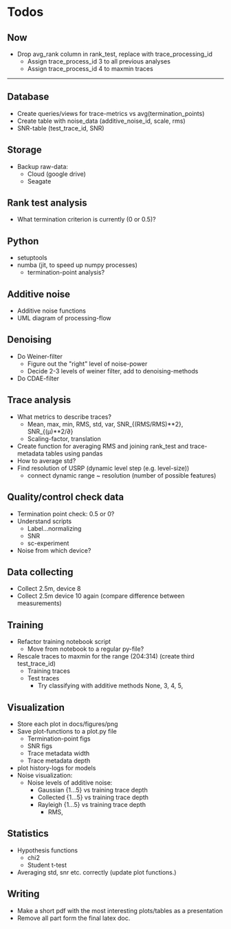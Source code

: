 # Todos
## Now
- Drop avg_rank column in rank_test, replace with trace_processing_id
  - Assign trace_process_id 3 to all previous analyses
  - Assign trace_process_id 4 to maxmin traces

---

## Database
- Create queries/views for trace-metrics vs avg(termination_points)
- Create table with noise_data (additive_noise_id, scale, rms)
- SNR-table (test_trace_id, SNR)

## Storage
- Backup raw-data:
  - Cloud (google drive)
  - Seagate

## Rank test analysis
- What termination criterion is currently (0 or 0.5)?

## Python
- setuptools
- numba (jit, to speed up numpy processes)
  - termination-point analysis?

## Additive noise
- Additive noise functions
- UML diagram of processing-flow

## Denoising
- Do Weiner-filter
  - Figure out the "right" level of noise-power
  - Decide 2-3 levels of weiner filter, add to denoising-methods
- Do CDAE-filter

## Trace analysis
- What metrics to describe traces?
  - Mean, max, min, RMS, std, var, SNR_{(RMS/RMS)**2}, SNR_{(µ)**2/∂}
  - Scaling-factor, translation
- Create function for averaging RMS and joining rank_test and trace-metadata tables using pandas
- How to average std?
- Find resolution of USRP (dynamic level step (e.g. level-size))
  - connect dynamic range ~ resolution (number of possible features)

## Quality/control check data
- Termination point check: 0.5 or 0?
- Understand scripts
  - Label...normalizing
  - SNR
  - sc-experiment
- Noise from which device?

## Data collecting
- Collect 2.5m, device 8
- Collect 2.5m device 10 again (compare difference between measurements)

## Training
- Refactor training notebook script
  - Move from notebook to a regular py-file?
- Rescale traces to maxmin for the range (204:314) (create third test_trace_id)
  - Training traces
  - Test traces
    - Try classifying with additive methods None, 3, 4, 5, 

## Visualization
- Store each plot in docs/figures/png
- Save plot-functions to a plot.py file
  - Termination-point figs
  - SNR figs
  - Trace metadata width
  - Trace metadata depth
- plot history-logs for models
- Noise visualization:
  - Noise levels of additive noise:
    - Gaussian {1...5} vs training trace depth
    - Collected {1...5} vs training trace depth
    - Rayleigh {1...5} vs training trace depth
      - RMS, 

## Statistics
- Hypothesis functions
  - chi2
  - Student t-test
- Averaging std, snr etc. correctly (update plot functions.)

## Writing
- Make a short pdf with the most interesting plots/tables as a presentation
- Remove all part form the final latex doc.
